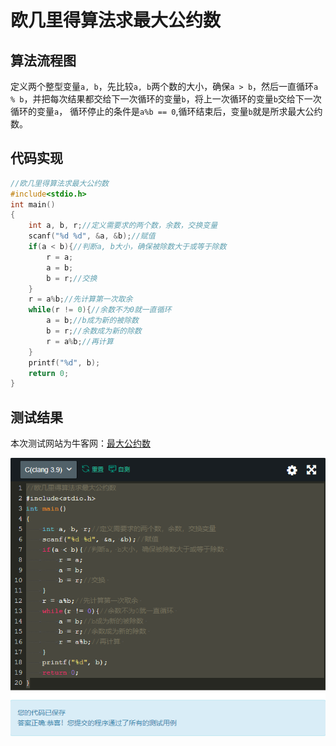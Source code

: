 # 欧几里得算法求最大公约数
## 算法流程图
  定义两个整型变量`a, b`，先比较`a, b`两个数的大小，确保`a > b`，然后一直循环`a % b`，并把每次结果都交给下一次循环的变量`b`，将上一次循环的变量`b`交给下一次循环的变量`a`，
循环停止的条件是`a%b == 0`,循环结束后，变量`b`就是所求最大公约数。
## 代码实现
```c
//欧几里得算法求最大公约数
#include<stdio.h>
int main()
{
	int a, b, r;//定义需要求的两个数，余数，交换变量
	scanf("%d %d", &a, &b);//赋值
	if(a < b){//判断a, b大小，确保被除数大于或等于除数 
		r = a;
		a = b;
		b = r;//交换 
	}
	r = a%b;//先计算第一次取余 
	while(r != 0){//余数不为0就一直循环 
		a = b;//b成为新的被除数 
		b = r;//余数成为新的除数 
		r = a%b;//再计算 
	}
	printf("%d", b);
	return 0;
}
```
## 测试结果
本次测试网站为牛客网：[最大公约数](https://www.nowcoder.com/questionTerminal/7fd309b4ab854e6e9afda4794b1334a5)

![测试结果](https://github.com/xycg529/Summer/blob/master/%E6%AC%A7%E5%87%A0%E9%87%8C%E5%BE%97%E7%AE%97%E6%B3%95%E6%B1%82%E6%9C%80%E5%A4%A7%E5%85%AC%E7%BA%A6%E6%95%B0.jpg)
